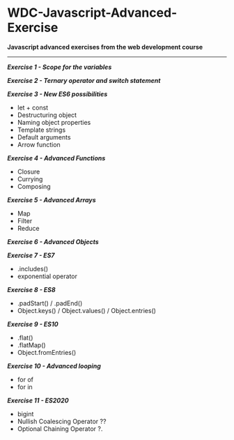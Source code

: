 # WDC-Javascript-Advanced-Exercise

**Javascript advanced exercises from the web development course**
<hr>

***Exercise 1 - Scope for the variables***

***Exercise 2 - Ternary operator and switch statement***

***Exercise 3 - New ES6 possibilities***
* let + const
* Destructuring object
* Naming object properties
* Template strings
* Default arguments
* Arrow function

***Exercise 4 - Advanced Functions***
* Closure
* Currying
* Composing

***Exercise 5 - Advanced Arrays***
* Map
* Filter
* Reduce

***Exercise 6 - Advanced Objects***

***Exercise 7 - ES7***
* .includes()
* exponential operator

***Exercise 8 - ES8***
* .padStart()  /  .padEnd()
* Object.keys()  /  Object.values()  /  Object.entries()

***Exercise 9 - ES10***
* .flat()
* .flatMap()
* Object.fromEntries()

***Exercise 10 - Advanced looping***
* for of
* for in

***Exercise 11 - ES2020***
* bigint
* Nullish Coalescing Operator ??
* Optional Chaining Operator ?.

